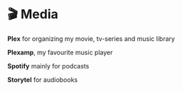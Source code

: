 # 🎬 Media

**Plex** for organizing my movie, tv-series and music library

**Plexamp**, my favourite music player

**Spotify** mainly for podcasts

**Storytel** for audiobooks
